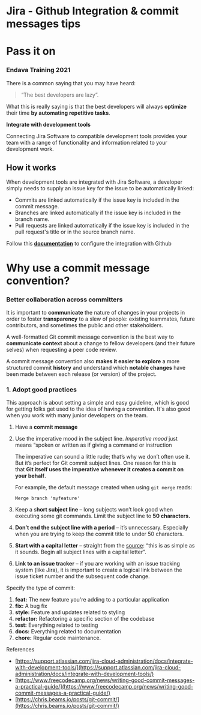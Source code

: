 # Jira - Github Integration & commit messages tips
# Pass it on

### Endava Training 2021

There is a common saying that you may have heard:

> “The best developers are lazy”.
> 

What this is really saying is that the best developers will always **optimize** their time **by automating repetitive tasks**.

**Integrate with development tools**

Connecting Jira Software to compatible development tools provides your team with a range of functionality and information related to your development work.

## **How it works**

When development tools are integrated with Jira Software, a developer simply needs to supply an issue key for the issue to be automatically linked:

- Commits are linked automatically if the issue key is included in the commit message.
- Branches are linked automatically if the issue key is included in the branch name.
- Pull requests are linked automatically if the issue key is included in the pull request's title or in the source branch name.

Follow this [**documentation**](https://support.atlassian.com/jira-cloud-administration/docs/integrate-with-github/) to configure the integration with Github

# Why use a commit message convention?

### **Better collaboration across committers**

It is important to **communicate** the nature of changes in your projects in order to foster **transparency** to a slew of people: existing teammates, future contributors, and sometimes the public and other stakeholders. 

A well-formatted Git commit message convention is the best way to **communicate context** about a change to fellow developers (and their future selves) when requesting a peer code review. 

A commit message convention also **makes it easier to explore** a more structured commit **history** and understand which **notable changes** have been made between each release (or version) of the project.

### **1. Adopt good practices**

This approach is about setting a simple and easy guideline, which is good for getting folks get used to the idea of having a convention. It's also good when you work with many junior developers on the team. 

1. Have a **commit message** 
2. Use the imperative mood in the subject line. *Imperative mood* just means “spoken or written as if giving a command or instruction
    
    The imperative can sound a little rude; that’s why we don’t often use it. But it’s perfect for Git commit subject lines. One reason for this is that **Git itself uses the imperative whenever it creates a commit on your behalf**.
    
    For example, the default message created when using `git merge` reads:
    
    `Merge branch 'myfeature'`
    
3. Keep a s**hort subject line** – long subjects won’t look good when executing some git commands. Limit the subject line to **50 characters.**
4. **Don’t end the subject line with a period** – it’s unnecessary. Especially when you are trying to keep the commit title to under 50 characters.
5. **Start with a capital letter** – straight from the [source](https://chris.beams.io/posts/git-commit/#capitalize): “this is as simple as it sounds. Begin all subject lines with a capital letter”.
6. **Link to an issue tracker** – if you are working with an issue tracking system (like Jira), it is important to create a logical link between the issue ticket number and the subsequent code change.

Specify the type of commit:

1. **feat:** The new feature you're adding to a particular application
2. **fix:** A bug fix
3. **style:** Feature and updates related to styling
4. **refactor:** Refactoring a specific section of the codebase
5. **test:** Everything related to testing
6. **docs:** Everything related to documentation
7. **chore:** Regular code maintenance.

References

- [https://support.atlassian.com/jira-cloud-administration/docs/integrate-with-development-tools/](https://support.atlassian.com/jira-cloud-administration/docs/integrate-with-development-tools/)
- [https://www.freecodecamp.org/news/writing-good-commit-messages-a-practical-guide/](https://www.freecodecamp.org/news/writing-good-commit-messages-a-practical-guide/)
- [https://chris.beams.io/posts/git-commit/](https://chris.beams.io/posts/git-commit/)